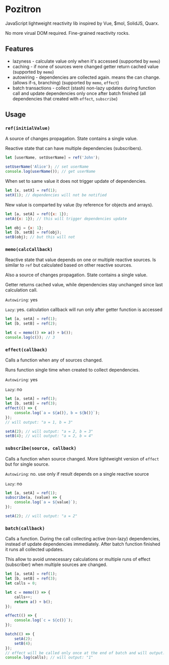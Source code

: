 # Pozitron
JavaScript lightweight reactivity lib inspired by Vue, $mol, SolidJS, Quarx.

No more virual DOM required. Fine-grained reactivity rocks.

## Features
* lazyness - calculate value only when it's accessed (supported by `memo`)
* caching - if none of sources were changed getter return cached value (supported by `memo`)
* autowiring - dependencies are collected again. means the can change. (allows if-s, branching) (supported by `memo`, `effect`)
* batch transactions - collect (stash) non-lazy updates during function call and update dependencies only once after batch finished (all dependencies that created with `effect`, `subscribe`)

## Usage

### `ref(initialValue)`
A source of changes propagation. State contains a single value.

Reactive state that can have multiple dependencies (subscribers).

```js
let [userName, setUserName] = ref('John');

setUserName('Alice'); // set userName
console.log(userName()); // get userName
```

When set to same value it does not trigger update of dependencies.
```js
let [x, setX] = ref(1);
setX(1); // dependencies will not be notified
```

New value is comparted by value (by reference for objects and arrays).
```js
let [a, setA] = ref({x: 1});
setA({x: 1}); // this will trigger dependencies update

let obj = {x: 1};
let [b, setB] = ref(obj);
setB(obj); // but this will not
```



### `memo(calcCallback)`
Reactive state that value depends on one or multiple reactive sources. Is similar to `ref` but calculated based on other reactive sources.

Also a source of changes propagation. State contains a single value.

Getter returns cached value, while dependencies stay unchanged since last calculation call.

`Autowiring`: yes

`Lazy`: yes. calculation callback will run only after getter function is accessed

```js
let [a, setA] = ref(1);
let [b, setB] = ref(2);

let c = memo(() => a() + b());
console.log(c()); // 3
```



### `effect(callback)`
Calls a function when any of sources changed.

Runs function single time when created to collect dependencies.

`Autowiring`: yes

`Lazy`: no
```js
let [a, setA] = ref(1);
let [b, setB] = ref(3);
effect(() => {
    console.log(`a = ${a()}, b = ${b()}`);
});
// will output: "a = 1, b = 3"

setA(2); // will output: "a = 2, b = 3"
setB(4); // will output: "a = 2, b = 4"
```



### `subscribe(source, callback)`

Calls a function when source changed. More lightweight version of `effect` but for single source.

`Autowiring`: no. use only if result depends on a single reactive source

`Lazy`: no
```js
let [a, setA] = ref(1);
subscribe(a, (value) => {
    console.log(`a = ${value}`);
});

setA(2); // will output: "a = 2"
```



### `batch(callback)`
Calls a function. During the call collecting active (non-lazy) dependencies, instead of update dependencies immediately. After batch function finished it runs all collected updates.

This allow to avoid unnecessary calculations or multiple runs of effect (subscriber) when multiple sources are changed.
```js
let [a, setA] = ref(1);
let [b, setB] = ref(3);
let calls = 0;

let c = memo(() => {
    calls++;
    return a() + b();
});

effect(() => {
    console.log(`c = ${c()}`);
});

batch(() => {
    setA(2);
    setB(4);
});
// effect will be called only once at the end of batch and will output: "c = 6"
console.log(calls); // will output: "1"
```
